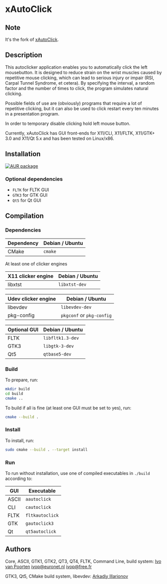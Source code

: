 # xAutoClick

## Note

It's the fork of [xAutoClick](http://xautoclick.sourceforge.net/).

## Description

This autoclicker application enables you to automatically click the left mousebutton. It is designed to reduce strain on the wrist muscles caused by repetitive mouse clicking, which can lead to serious injury or impair (RSI, Carpal Tunnel Syndrome, et cetera). By specifying the interval, a random factor and the number of times to click, the program simulates natural clicking.

Possible fields of use are (obviously) programs that require a lot of repetitive clicking, but it can also be used to click restart every ten minutes in a presentation program.

In order to temporary disable clicking hold left mouse button.

Currently, xAutoClick has GUI front-ends for X11/CLI, X11/FLTK, X11/GTK+ 3.0 and X11/Qt 5.x and has been tested on Linux/x86.

## Installation

[![AUR package](https://repology.org/badge/version-for-repo/aur/xautoclick.svg)](https://aur.archlinux.org/packages/xautoclick/)

### Optional dependencies

* `FLTK` for FLTK GUI
* `GTK3` for GTK GUI
* `Qt5` for Qt GUI

## Compilation

### Dependencies

Dependency | Debian / Ubuntu
-- | --
CMake | `cmake`

At least one of clicker engines

X11 clicker engine | Debian / Ubuntu
-- | --
libxtst | `libxtst-dev`

Udev clicker engine | Debian / Ubuntu
-- | --
libevdev   | `libevdev-dev`
pkg-config | `pkgconf` or `pkg-config`

Optional GUI | Debian / Ubuntu
-- | --
FLTK | `libfltk1.3-dev`
GTK3 | `libgtk-3-dev`
Qt5  | `qtbase5-dev`

### Build

To prepare, run:

```sh
mkdir build
cd build
cmake ..
```

To build if all is fine (at least one GUI must be set to yes), run:

```sh
cmake --build .
```

### Install

To install, run:

```sh
sudo cmake --build . --target install
```

### Run

To run without installation, use one of compiled executables in `./build` according to:

GUI | Executable
-- | --
ASCII | `aautoclick`
CLI   | `cautoclick`
FLTK  | `fltkautoclick`
GTK   | `gautoclick3`
Qt    | `qt5autoclick`

## Authors

Core, ASCII, GTK1, GTK2, QT3, QT4, FLTK, Command Line, build system: [Ivo van Poorten](https://github.com/ivop) <ivop@euronet.nl> <ivop@free.fr>

GTK3, Qt5, CMake build system, libevdev: [Arkadiy Illarionov](https://github.com/qarkai)
